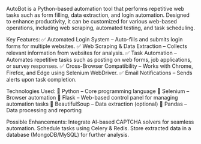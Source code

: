 AutoBot is a Python-based automation tool that performs repetitive web tasks such as form filling, data extraction, and login automation. Designed to enhance productivity, it can be customized for various web-based operations, including web scraping, automated testing, and task scheduling.

Key Features:
✅ Automated Login System – Auto-fills and submits login forms for multiple websites.
✅ Web Scraping & Data Extraction – Collects relevant information from websites for analysis.
✅ Task Automation – Automates repetitive tasks such as posting on web forms, job applications, or survey responses.
✅ Cross-Browser Compatibility – Works with Chrome, Firefox, and Edge using Selenium WebDriver.
✅ Email Notifications – Sends alerts upon task completion.

Technologies Used:
🔹 Python – Core programming language
🔹 Selenium – Browser automation
🔹 Flask – Web-based control panel for managing automation tasks
🔹 BeautifulSoup – Data extraction (optional)
🔹 Pandas – Data processing and reporting

Possible Enhancements:
Integrate AI-based CAPTCHA solvers for seamless automation.
Schedule tasks using Celery & Redis.
Store extracted data in a database (MongoDB/MySQL) for further analysis.

